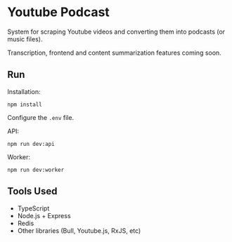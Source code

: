 # Youtube Podcast

System for scraping Youtube videos and converting them into podcasts (or music files).

Transcription, frontend and content summarization features coming soon.

## Run

Installation:

```
npm install
```

Configure the `.env` file.

API:

```
npm run dev:api
```

Worker:

```
npm run dev:worker
```

## Tools Used

* TypeScript
* Node.js + Express
* Redis
* Other libraries (Bull, Youtube.js, RxJS, etc) 

